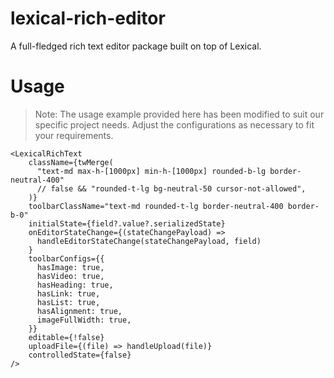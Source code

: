 # lexical-rich-editor
A full-fledged rich text editor package built on top of Lexical.
# Usage
> Note: The usage example provided here has been modified to suit our specific project needs. Adjust the configurations as necessary to fit your requirements.
```
<LexicalRichText
    className={twMerge(
      "text-md max-h-[1000px] min-h-[1000px] rounded-b-lg border-neutral-400"
      // false && "rounded-t-lg bg-neutral-50 cursor-not-allowed",
    )}
    toolbarClassName="text-md rounded-t-lg border-neutral-400 border-b-0"
    initialState={field?.value?.serializedState}
    onEditorStateChange={(stateChangePayload) =>
      handleEditorStateChange(stateChangePayload, field)
    }
    toolbarConfigs={{
      hasImage: true,
      hasVideo: true,
      hasHeading: true,
      hasLink: true,
      hasList: true,
      hasAlignment: true,
      imageFullWidth: true,
    }}
    editable={!false}
    uploadFile={(file) => handleUpload(file)}
    controlledState={false}
/>
```
